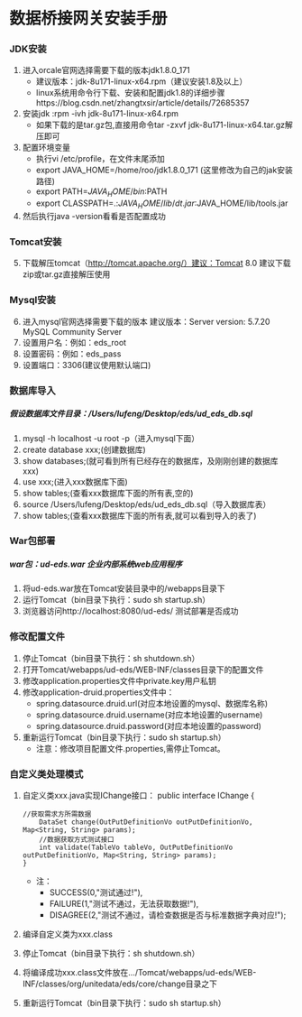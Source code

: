 # 数据桥接网关安装手册
### JDK安装
1.	进入orcale官网选择需要下载的版本jdk1.8.0_171
	* 建议版本：jdk-8u171-linux-x64.rpm（建议安装1.8及以上）
	* linux系统用命令行下载、安装和配置jdk1.8的详细步骤https://blog.csdn.net/zhangtxsir/article/details/72685357
2.	安装jdk :rpm -ivh jdk-8u171-linux-x64.rpm
	* 如果下载的是tar.gz包,直接用命令tar -zxvf jdk-8u171-linux-x64.tar.gz解压即可
3.	配置环境变量
	* 执行vi /etc/profile，在文件末尾添加
	* export JAVA_HOME=/home/roo/jdk1.8.0_171  (这里修改为自己的jak安装路径)
	* export PATH=$JAVA_HOME/bin:$PATH
	* export CLASSPATH=.:$JAVA_HOME/lib/dt.jar:$JAVA_HOME/lib/tools.jar
4.	然后执行java -version看看是否配置成功

### Tomcat安装
5.	下载解压tomcat（http://tomcat.apache.org/）建议：Tomcat 8.0
建议下载zip或tar.gz直接解压使用

### Mysql安装 
6.	进入mysql官网选择需要下载的版本
建议版本：Server version: 5.7.20 MySQL Community Server
7.	设置用户名：例如：eds_root
8.	设置密码：例如：eds_pass
9.	设置端口：3306(建议使用默认端口)

### 数据库导入
##### 假设数据库文件目录：/Users/lufeng/Desktop/eds/ud_eds_db.sql
1.	mysql -h localhost -u root -p（进入mysql下面）
2.	create database xxx;(创建数据库)
3.	show databases;(就可看到所有已经存在的数据库，及刚刚创建的数据库xxx)
4.	use xxx;(进入xxx数据库下面)
5.	show tables;(查看xxx数据库下面的所有表,空的)
6.	source  /Users/lufeng/Desktop/eds/ud_eds_db.sql（导入数据库表）
7.	show tables;(查看xxx数据库下面的所有表,就可以看到导入的表了)

### War包部署
##### war包：ud-eds.war 企业内部系统web应用程序
1.	将ud-eds.war放在Tomcat安装目录中的/webapps目录下
2.	运行Tomcat（bin目录下执行：sudo sh startup.sh）
3.	浏览器访问http://localhost:8080/ud-eds/ 测试部署是否成功

### 修改配置文件
1.	停止Tomcat（bin目录下执行：sh shutdown.sh）
2.	打开Tomcat/webapps/ud-eds/WEB-INF/classes目录下的配置文件
3.	修改application.properties文件中private.key用户私钥
4.	修改application-druid.properties文件中：
	* spring.datasource.druid.url(对应本地设置的mysql、数据库名称)
	* spring.datasource.druid.username(对应本地设置的username)
	* spring.datasource.druid.password(对应本地设置的password)
5.	重新运行Tomcat（bin目录下执行：sudo sh startup.sh）
	* 注意：修改项目配置文件.properties,需停止Tomcat。


### 自定义类处理模式
1.	自定义类xxx.java实现IChange接口：
		public interface IChange {
		
		//获取需求方所需数据
		    DataSet change(OutPutDefinitionVo outPutDefinitionVo, Map<String, String> params);
		    //数据获取方式测试接口
		    int validate(TableVo tableVo, OutPutDefinitionVo outPutDefinitionVo, Map<String, String> params);
		}
	* 注：
		* SUCCESS(0,"测试通过!"),
		* FAILURE(1,"测试不通过，无法获取数据!"),
		* DISAGREE(2,"测试不通过，请检查数据是否与标准数据字典对应!");

2.	编译自定义类为xxx.class
3.	停止Tomcat（bin目录下执行：sh shutdown.sh）
4.	将编译成功xxx.class文件放在…/Tomcat/webapps/ud-eds/WEB-INF/classes/org/unitedata/eds/core/change目录之下
5.	重新运行Tomcat（bin目录下执行：sudo sh startup.sh）

